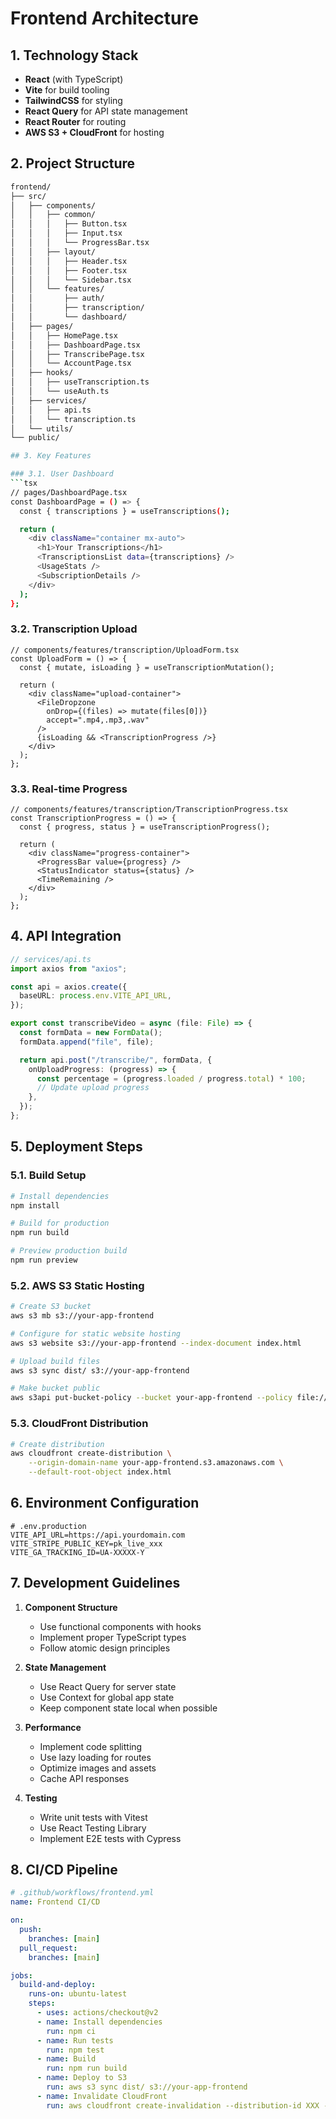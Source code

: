 # Frontend Architecture

## 1. Technology Stack

- **React** (with TypeScript)
- **Vite** for build tooling
- **TailwindCSS** for styling
- **React Query** for API state management
- **React Router** for routing
- **AWS S3 + CloudFront** for hosting

## 2. Project Structure

````bash
frontend/
├── src/
│   ├── components/
│   │   ├── common/
│   │   │   ├── Button.tsx
│   │   │   ├── Input.tsx
│   │   │   └── ProgressBar.tsx
│   │   ├── layout/
│   │   │   ├── Header.tsx
│   │   │   ├── Footer.tsx
│   │   │   └── Sidebar.tsx
│   │   └── features/
│   │       ├── auth/
│   │       ├── transcription/
│   │       └── dashboard/
│   ├── pages/
│   │   ├── HomePage.tsx
│   │   ├── DashboardPage.tsx
│   │   ├── TranscribePage.tsx
│   │   └── AccountPage.tsx
│   ├── hooks/
│   │   ├── useTranscription.ts
│   │   └── useAuth.ts
│   ├── services/
│   │   ├── api.ts
│   │   └── transcription.ts
│   └── utils/
└── public/

## 3. Key Features

### 3.1. User Dashboard
```tsx
// pages/DashboardPage.tsx
const DashboardPage = () => {
  const { transcriptions } = useTranscriptions();

  return (
    <div className="container mx-auto">
      <h1>Your Transcriptions</h1>
      <TranscriptionsList data={transcriptions} />
      <UsageStats />
      <SubscriptionDetails />
    </div>
  );
};
````

### 3.2. Transcription Upload

```tsx
// components/features/transcription/UploadForm.tsx
const UploadForm = () => {
  const { mutate, isLoading } = useTranscriptionMutation();

  return (
    <div className="upload-container">
      <FileDropzone
        onDrop={(files) => mutate(files[0])}
        accept=".mp4,.mp3,.wav"
      />
      {isLoading && <TranscriptionProgress />}
    </div>
  );
};
```

### 3.3. Real-time Progress

```tsx
// components/features/transcription/TranscriptionProgress.tsx
const TranscriptionProgress = () => {
  const { progress, status } = useTranscriptionProgress();

  return (
    <div className="progress-container">
      <ProgressBar value={progress} />
      <StatusIndicator status={status} />
      <TimeRemaining />
    </div>
  );
};
```

## 4. API Integration

```typescript
// services/api.ts
import axios from "axios";

const api = axios.create({
  baseURL: process.env.VITE_API_URL,
});

export const transcribeVideo = async (file: File) => {
  const formData = new FormData();
  formData.append("file", file);

  return api.post("/transcribe/", formData, {
    onUploadProgress: (progress) => {
      const percentage = (progress.loaded / progress.total) * 100;
      // Update upload progress
    },
  });
};
```

## 5. Deployment Steps

### 5.1. Build Setup

```bash
# Install dependencies
npm install

# Build for production
npm run build

# Preview production build
npm run preview
```

### 5.2. AWS S3 Static Hosting

```bash
# Create S3 bucket
aws s3 mb s3://your-app-frontend

# Configure for static website hosting
aws s3 website s3://your-app-frontend --index-document index.html

# Upload build files
aws s3 sync dist/ s3://your-app-frontend

# Make bucket public
aws s3api put-bucket-policy --bucket your-app-frontend --policy file://bucket-policy.json
```

### 5.3. CloudFront Distribution

```bash
# Create distribution
aws cloudfront create-distribution \
    --origin-domain-name your-app-frontend.s3.amazonaws.com \
    --default-root-object index.html
```

## 6. Environment Configuration

```env
# .env.production
VITE_API_URL=https://api.yourdomain.com
VITE_STRIPE_PUBLIC_KEY=pk_live_xxx
VITE_GA_TRACKING_ID=UA-XXXXX-Y
```

## 7. Development Guidelines

1. **Component Structure**

   - Use functional components with hooks
   - Implement proper TypeScript types
   - Follow atomic design principles

2. **State Management**

   - Use React Query for server state
   - Use Context for global app state
   - Keep component state local when possible

3. **Performance**

   - Implement code splitting
   - Use lazy loading for routes
   - Optimize images and assets
   - Cache API responses

4. **Testing**
   - Write unit tests with Vitest
   - Use React Testing Library
   - Implement E2E tests with Cypress

## 8. CI/CD Pipeline

```yaml
# .github/workflows/frontend.yml
name: Frontend CI/CD

on:
  push:
    branches: [main]
  pull_request:
    branches: [main]

jobs:
  build-and-deploy:
    runs-on: ubuntu-latest
    steps:
      - uses: actions/checkout@v2
      - name: Install dependencies
        run: npm ci
      - name: Run tests
        run: npm test
      - name: Build
        run: npm run build
      - name: Deploy to S3
        run: aws s3 sync dist/ s3://your-app-frontend
      - name: Invalidate CloudFront
        run: aws cloudfront create-invalidation --distribution-id XXX --paths "/*"
```
